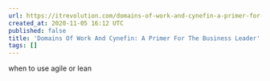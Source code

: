 ```yaml
---
url: https://itrevolution.com/domains-of-work-and-cynefin-a-primer-for-the-business-leader/
created_at: 2020-11-05 16:12 UTC
published: false
title: 'Domains Of Work And Cynefin: A Primer For The Business Leader'
tags: []
---
```


when to use agile or lean
